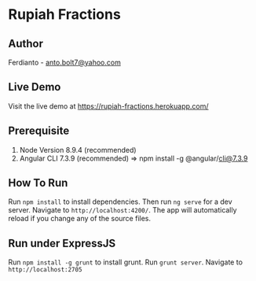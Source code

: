 # Rupiah Fractions

## Author

Ferdianto - anto.bolt7@yahoo.com

## Live Demo

Visit the live demo at https://rupiah-fractions.herokuapp.com/

## Prerequisite

1. Node Version 8.9.4 (recommended)
2. Angular CLI 7.3.9 (recommended) => npm install -g @angular/cli@7.3.9

## How To Run

Run `npm install` to install dependencies.
Then run `ng serve` for a dev server. Navigate to `http://localhost:4200/`.
The app will automatically reload if you change any of the source files.

## Run under ExpressJS

Run `npm install -g grunt` to install grunt.
Run `grunt server`. Navigate to `http://localhost:2705`
